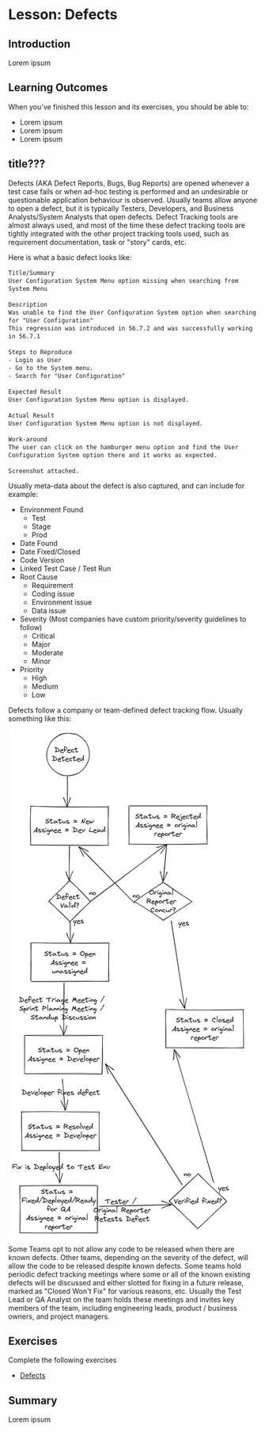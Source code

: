# Lesson: Defects

## Introduction

Lorem ipsum

## Learning Outcomes

When you've finished this lesson and its exercises, you should be able to:
* Lorem ipsum
* Lorem ipsum
* Lorem ipsum

## title???

Defects (AKA Defect Reports, Bugs, Bug Reports) are opened whenever a test case fails or when ad-hoc testing is performed and an undesirable or questionable application behaviour is observed. Usually teams allow anyone to open a defect, but it is typically Testers, Developers, and Business Analysts/System Analysts that open defects. Defect Tracking tools are almost always used, and most of the time these defect tracking tools are tightly integrated with the other project tracking tools used, such as requirement documentation, task or "story" cards, etc.

Here is what a basic defect looks like:

```
Title/Summary 
User Configuration System Menu option missing when searching from System Menu 

Description
Was unable to find the User Configuration System option when searching for "User Configuration"
This regression was introduced in 56.7.2 and was successfully working in 56.7.1

Steps to Reproduce
- Login as User
- Go to the System menu.
- Search for "User Configuration"

Expected Result
User Configuration System Menu option is displayed.

Actual Result
User Configuration System Menu option is not displayed.

Work-around
The user can click on the hamburger menu option and find the User Configuration System option there and it works as expected. 

Screenshot attached.
```

Usually meta-data about the defect is also captured, and can include for example:
- Environment Found
    - Test
    - Stage
    - Prod
- Date Found
- Date Fixed/Closed
- Code Version
- Linked Test Case / Test Run
- Root Cause
    - Requirement
    - Coding issue
    - Environment issue
    - Data issue
- Severity (Most companies have custom priority/severity guidelines to follow)
    - Critical
    - Major
    - Moderate
    - Minor
- Priority
    - High
    - Medium
    - Low

Defects follow a company or team-defined defect tracking flow. Usually something like this:

![Defect Flow](../assets/defect_flow.png)

Some Teams opt to not allow any code to be released when there are known defects. Other teams, depending on the severity of the defect, will allow the code to be released despite known defects. Some teams hold periodic defect tracking meetings where some or all of the known existing defects will be discussed and either slotted for fixing in a future release, marked as "Closed Won't Fix" for various reasons, etc. Usually the Test Lead or QA Analyst on the team holds these meetings and invites key members of the team, including engineering leads, product / business owners, and project managers. 

## Exercises

Complete the following exercises
- [Defects](../exercises/M15-exercise-defects.md)

## Summary

Lorem ipsum

